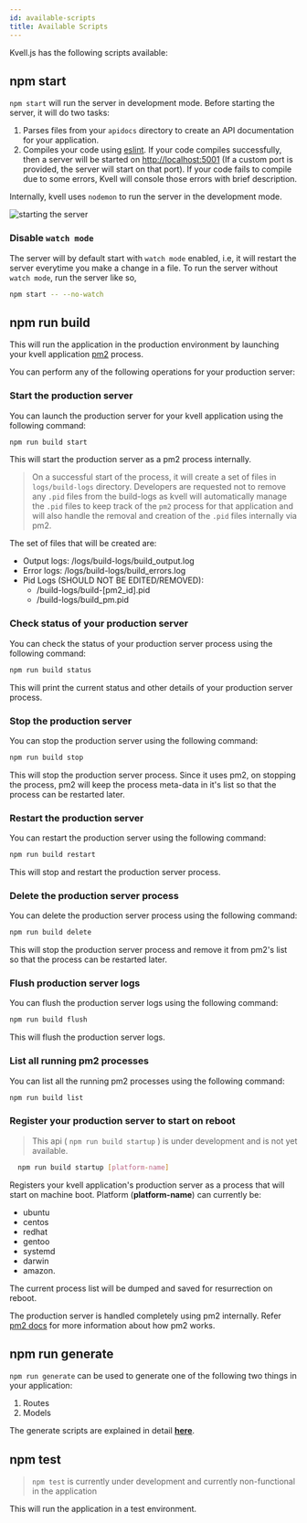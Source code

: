 ```yaml
---
id: available-scripts
title: Available Scripts
---
```


Kvell.js has the following scripts available:

## npm start

`npm start` will run the server in development mode. Before starting the server, it will do two tasks:

1. Parses files from your `apidocs` directory to create an API documentation for your application.
2. Compiles your code using [eslint](https://eslint.org/). If your code compiles successfully, then a server will be started on [http://localhost:5001](http://localhost:5001) (If a custom port is provided, the server will start on that port). If your code fails to compile due to some errors, Kvell will console those errors with brief description.

Internally, kvell uses `nodemon` to run the server in the development mode.

![starting the server](assets/start-server.gif)

### Disable `watch mode`

The server will by default start with `watch mode` enabled, i.e, it will restart the server everytime you make a change in a file. To run the server without `watch mode`, run the server like so,

```sh
npm start -- --no-watch
```

## npm run build

This will run the application in the production environment by launching your kvell application [pm2](https://pm2.keymetrics.io/) process.

You can perform any of the following operations for your production server:

### Start the production server

You can launch the production server for your kvell application using the following command:

```sh
npm run build start
```

This will start the production server as a pm2 process internally.

> On a successful start of the process, it will create a set of files in `logs/build-logs` directory. Developers are requested not to remove any `.pid` files from the build-logs as kvell will automatically manage the `.pid` files to keep track of the `pm2` process for that application and will also handle the removal and creation of the `.pid` files internally via pm2.

The set of files that will be created are:

- Output logs: /logs/build-logs/build_output.log
- Error logs: /logs/build-logs/build_errors.log
- Pid Logs (SHOULD NOT BE EDITED/REMOVED):
  - /build-logs/build-[pm2_id].pid
  - /build-logs/build_pm.pid

### Check status of your production server

You can check the status of your production server process using the following command:

```sh
npm run build status
```

This will print the current status and other details of your production server process.

### Stop the production server

You can stop the production server using the following command:

```sh
npm run build stop
```

This will stop the production server process. Since it uses pm2, on stopping the process, pm2 will keep the process meta-data in it's list so that the process can be restarted later.

### Restart the production server

You can restart the production server using the following command:

```sh
npm run build restart
```

This will stop and restart the production server process.

### Delete the production server process

You can delete the production server process using the following command:

```sh
npm run build delete
```

This will stop the production server process and remove it from pm2's list so that the process can be restarted later.

### Flush production server logs

You can flush the production server logs using the following command:

```sh
npm run build flush
```

This will flush the production server logs.

### List all running pm2 processes

You can list all the running pm2 processes using the following command:

```sh
npm run build list
```

### Register your production server to start on reboot

> This api ( `npm run build startup` ) is under development and is not yet available.

```sh
  npm run build startup [platform-name]
```

Registers your kvell application's production server as a process that will start on machine boot. Platform (**platform-name**) can currently be:

- ubuntu
- centos
- redhat
- gentoo
- systemd
- darwin
- amazon.

The current process list will be dumped and saved for resurrection on reboot.

The production server is handled completely using pm2 internally. Refer [pm2 docs](https://pm2.keymetrics.io/docs/usage/quick-start/) for more information about how pm2 works.

## npm run generate

`npm run generate` can be used to generate one of the following two things in your application:

1. Routes
2. Models

The generate scripts are explained in detail [**here**](auto-templating/using-generate-scripts.md).

## npm test

> `npm test` is currently under development and currently non-functional in the application

This will run the application in a test environment.
